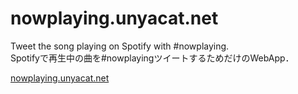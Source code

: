 # nowplaying.unyacat.net

Tweet the song playing on Spotify with #nowplaying.  
Spotifyで再生中の曲を#nowplayingツイートするためだけのWebApp．  

[nowplaying.unyacat.net](https://nowplaying.unyacat.net)

